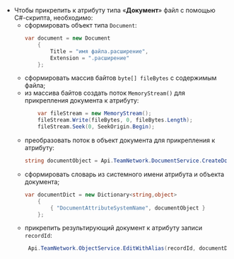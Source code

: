 - Чтобы прикрепить к атрибуту типа «**Документ**» файл с помощью C#-скрипта, необходимо:
    - сформировать объект типа `Document`:
        ``` cs
        var document = new Document 
            {
                Title = "имя файла.расширение",
                Extension = ".расширение"
            };
        ```
    - сформировать массив байтов `byte[] fileBytes` с содержимым файла;
    - из массива байтов создать поток `MemoryStream()` для прикрепления документа к атрибуту:
        ``` cs
            var fileStream = new MemoryStream();
            fileStream.Write(fileBytes, 0, fileBytes.Length);
            fileStream.Seek(0, SeekOrigin.Begin);
        ```
    - преобразовать поток в объект документа для прикрепления к атрибуту:
        ``` cs
        string documentObject = Api.TeamNetwork.DocumentService.CreateDocumentWithStream(document, fileStream, "");
        ```
    - сформировать словарь из системного имени атрибута и объекта документа;
        ``` cs
        var documentDict = new Dictionary<string,object>
            {
                { "DocumentAttributeSystemName", documentObject }
            };
        ```
    - прикрепить результирующий документ к атрибуту записи `reсordId`:
        ``` cs
         Api.TeamNetwork.ObjectService.EditWithAlias(reсordId, documentDict)
        ```